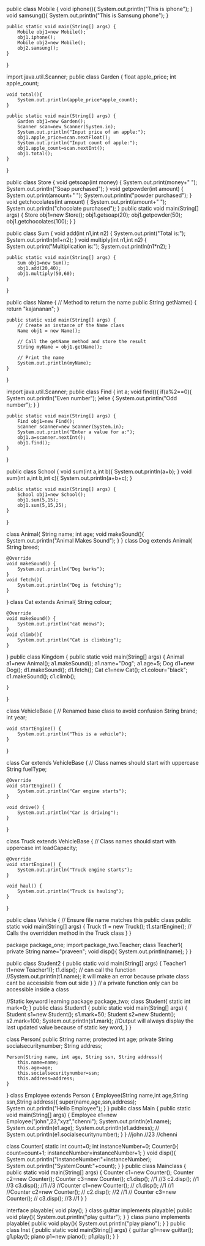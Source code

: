 public class Mobile
{
    void iphone(){
        System.out.println("This is iphone");
    }
    void samsung(){
        System.out.println("This is Samsung phone");
    }

    public static void main(String[] args) {
        Mobile obj1=new Mobile();
        obj1.iphone();
        Mobile obj2=new Mobile();
        obj2.samsung();
    }
}

import java.util.Scanner;
public class Garden {
    float apple_price;
    int apple_count;

    void total(){
        System.out.println(apple_price*apple_count);
    }

    public static void main(String[] args) {
        Garden obj1=new Garden();
        Scanner scan=new Scanner(System.in);
        System.out.println("Input price of an apple:");
        obj1.apple_price=scan.nextFloat();
        System.out.println("Input count of apple:");
        obj1.apple_count=scan.nextInt();
        obj1.total();
    }
}

public class Store {
    void getsoap(int money)
    {
        System.out.print(money+" ");
        System.out.println("Soap purchased");
    }
    void getpowder(int amount)
    {
        System.out.print(amount+" ");
        System.out.println("powder purchased");
    }
    void getchocolates(int amount)
    {
        System.out.print(amount+" ");
        System.out.println("chocolate purchased");
    }
    public static void main(String[] args) {
        Store obj1=new Store();
        obj1.getsoap(20);
        obj1.getpowder(50);
        obj1.getchocolates(100);
    }
}

public class Sum {
    void add(int n1,int n2)
    {
        System.out.print("Total is:");
        System.out.println(n1+n2);
    }
    void multiply(int n1,int n2)
    {
        System.out.print("Multiplication is:");
        System.out.println(n1*n2);
    }

    public static void main(String[] args) {
        Sum obj1=new Sum();
        obj1.add(20,40);
        obj1.multiply(50,60);
    }
}

public class Name {
    // Method to return the name
    public String getName() {
        return "kajananan";
    }

    public static void main(String[] args) {
        // Create an instance of the Name class
        Name obj1 = new Name();

        // Call the getName method and store the result
        String myName = obj1.getName();

        // Print the name
        System.out.println(myName);
    }
}

import java.util.Scanner;
public class Find {
    int a;
    void find(){
        if(a%2==0){
            System.out.println("Even number");
        }else {
            System.out.println("Odd number");
        }
    }

    public static void main(String[] args) {
        Find obj1=new Find();
        Scanner scanner=new Scanner(System.in);
        System.out.println("Enter a value for a:");
        obj1.a=scanner.nextInt();
        obj1.find();
    }
}

public class School {
    void sum(int a,int b){
        System.out.println(a+b);
    }
    void sum(int a,int b,int c){
        System.out.println(a+b+c);
    }

    public static void main(String[] args) {
        School obj1=new School();
        obj1.sum(5,15);
        obj1.sum(5,15,25);
    }
}

class Animal{
    String name;
    int age;
    void makeSound(){
        System.out.println("Animal Makes Sound");
    }
}
class Dog extends Animal{
    String breed;

    @Override
    void makeSound() {
        System.out.println("Dog barks");
    }
    void fetch(){
        System.out.println("Dog is fetching");
    }
}
class Cat extends Animal{
    String colour;

    @Override
    void makeSound() {
        System.out.println("cat meows");
    }
    void climb(){
        System.out.println("Cat is climbing");
    }
}
public class Kingdom {
    public static void main(String[] args) {
        Animal a1=new Animal();
        a1.makeSound();
        a1.name="Dog";
        a1.age=5;
        Dog d1=new Dog();
        d1.makeSound();
        d1.fetch();
        Cat c1=new Cat();
        c1.colour="black";
        c1.makeSound();
        c1.climb();

    }
}

class VehicleBase { // Renamed base class to avoid confusion
    String brand;
    int year;

    void startEngine() {
        System.out.println("This is a vehicle");
    }
}

class Car extends VehicleBase { // Class names should start with uppercase
    String fuelType;

    @Override
    void startEngine() {
        System.out.println("Car engine starts");
    }

    void drive() {
        System.out.println("Car is driving");
    }
}

class Truck extends VehicleBase { // Class names should start with uppercase
    int loadCapacity;

    @Override
    void startEngine() {
        System.out.println("Truck engine starts");
    }

    void haul() {
        System.out.println("Truck is hauling");
    }
}

public class Vehicle { // Ensure file name matches this public class
    public static void main(String[] args) {
        Truck t1 = new Truck();
        t1.startEngine(); // Calls the overridden method in the Truck class
    }
}

package package_one;
import package_two.Teacher;
class Teacher1{
    private String name="praveen";
    void disp(){
        System.out.println(name);
    }
}

public class Student2 {
    public static void main(String[] args) {
        Teacher1 t1=new Teacher1();
        t1.disp(); // can call the function
        //System.out.println(t1.name); it will make an error because private class cant be accessible from out side
    }
}
// a private function only can be accessible inside a class

//Static keyword learning
package package_two;
class Student{
    static int mark=0;
}
public class Student1 {
    public static void main(String[] args) {
        Student s1=new Student();
        s1.mark=50;
        Student s2=new Student();
        s2.mark=100;
        System.out.println(s1.mark);
        //Output will always display the last updated value because of static key word,
    }
}

class Person{
    public String name;
    protected int age;
    private String socialsecuritynumber;
    String address;

    Person(String name, int age, String ssn, String address){
        this.name=name;
        this.age=age;
        this.socialsecuritynumber=ssn;
        this.address=address;
    }

}
class Employee extends Person {
    Employee(String name,int age,String ssn,String address){
        super(name,age,ssn,address);
        System.out.println("Hello Employee");
    }
}
public class Main {
    public static void main(String[] args) {
        Employee e1=new Employee("john",23,"xyz","chenni");
        System.out.println(e1.name);
        System.out.println(e1.age);
        System.out.println(e1.address);
       // System.out.println(e1.socialsecuritynumber);
    }
}
//john
//23
//chenni

class Counter{
    static int count=0;
    int instanceNumber=0;
    Counter(){
        count=count+1;
        instanceNumber=instanceNumber+1;
    }
    void disp(){
        System.out.println("InstanceNumber:"+instanceNumber);
        System.out.println("SystemCount:"+count);
    }
}
public class Mainclass {
    public static void main(String[] args) {
        Counter c1=new Counter();
        Counter c2=new Counter();
        Counter c3=new Counter();
        c1.disp();
        //1
        //3
        c2.disp();
        //1
        //3
        c3.disp();
        //1
        //3
       //Counter c1=new Counter();
        // c1.disp();
        //1
        //1
       //Counter c2=new Counter();
        // c2.disp();
        //2
        //1
        // Counter c3=new Counter();
        // c3.disp();
        //3
        //1
    }
}

interface playable{
    void play();
}
class guittar implements playable{
    public void play(){
        System.out.println("play guittar");
    }
}
class piano implements playable{
    public void play(){
        System.out.println("play piano");
    }
}
public class Inst {
    public static void main(String[] args) {
        guittar g1=new guittar();
        g1.play();
        piano p1=new piano();
        p1.play();
    }
}


